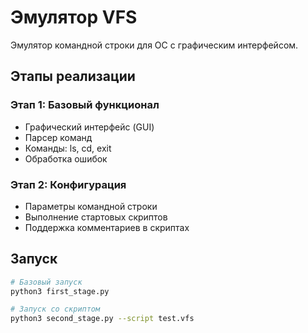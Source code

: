 # Эмулятор VFS

Эмулятор командной строки для ОС с графическим интерфейсом.

## Этапы реализации

### Этап 1: Базовый функционал
- Графический интерфейс (GUI)
- Парсер команд
- Команды: ls, cd, exit
- Обработка ошибок

### Этап 2: Конфигурация
- Параметры командной строки
- Выполнение стартовых скриптов
- Поддержка комментариев в скриптах

## Запуск

```bash
# Базовый запуск
python3 first_stage.py

# Запуск со скриптом
python3 second_stage.py --script test.vfs